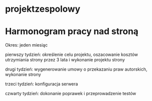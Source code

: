 # projektzespolowy

# Harmonogram pracy nad stroną

Okres: jeden miesiąc

pierwszy tydzień: określenie celu projektu, oszacowanie kosztów utrzymiania strony przez 3 lata i wykonanie projektu strony

drugi tydzień: wygenerowanie umowy o przekazaniu praw autorskich, wykonanie strony

trzeci tydzień: konfiguracja serwera

czwarty tydzień: dokonanie poprawek i przeprowadzenie testów
